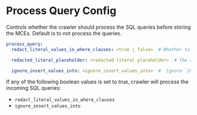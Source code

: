 # Process Query Config

Controls whether the crawler should process the SQL queries before storing the MCEs. Default is to not process the queries.

```yaml
process_query:
  redact_literal_values_in_where_clauses: <true | false>  # Whether to redact all literal values in WHERE clauses. Default is `false`.

  redacted_literal_placeholder: <redacted literal placeholder>  # The redacted values will be replaced by this placeholder string. Default is '<REDACTED>'.

  ignore_insert_values_into: <ignore_insert_values_into>  #  Ignore `INSERT INTO ... VALUES` expressions. These expressions don't have any lineage information, and are often very large in size. Default is `true`.
```

If any of the following boolean values is set to true, crawler will process the incoming SQL queries:

- `redact_literal_values_in_where_clauses`
- `ignore_insert_values_into`
